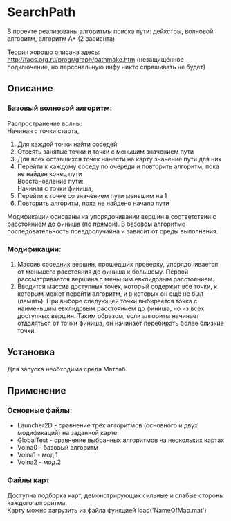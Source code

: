 # SearchPath
 В проекте реализованы алгоритмы поиска пути: дейкстры, волновой алгоритм, алгоритм А* (2 варианта)

Теория хорошо описана здесь: http://faqs.org.ru/progr/graph/pathmake.htm (незащищённое подключение, но персональную инфу никто спрашивать не будет)  
## Описание
### Базовый волновой алгоритм:
Распространение волны:  
Начиная с точки старта,  
1)	Для каждой точки найти соседей  
2)	Отсеять занятые точки и точки с меньшим значением пути  
3)	Для всех оставшихся точек нанести на карту значение пути для них  
4)	Перейти к каждому соседу по очереди и повторить алгоритм, пока не найден конец пути  
Восстановление пути:  
Начиная с точки финиша,  
1)	Перейти к точке со значением пути меньшим на 1  
2)	Повторить алгоритм, пока не найдено начало пути  

Модификации основаны на упорядочивании вершин в соответствии с расстоянием до финиша (по прямой). В базовом алгоритме последовательность псевдослучайна и зависит от среды выполнения.  

### Модификации:  
1. Массив соседних вершин, прошедших проверку, упорядочивается от меньшего расстояния до финиша к большему. Первой рассматривается вершина с меньшим евклидовым расстоянием.
2. Вводится массив доступных точек, который содержит все точки, к которым может перейти алгоритм, и в которых он ещё не был (память).
При выборе следующей точки выбирается точка с наименьшим евклидовым расстоянием до финиша, но из всех доступных вершин.
Таким образом, если алгоритм начинает отдаляться от точки финиша, он начинает перебирать более близкие точки.

## Установка
Для запуска необходима среда Матлаб.  

## Применение
### Основные файлы:
- Launcher2D - сравнение трёх алгоритмов (основного и двух модификаций) на заданной карте  
- GlobalTest - сравнение выбранных алгоритмов на нескольких картах  
- Volna0 - базовый алгоритм  
- Volna1 - мод.1  
- Volna2 - мод.2  

### Файлы карт
Доступна подборка карт, демонстрирующих сильные и слабые стороны каждого алгоритма.  
Карту можно хагрузить из файла функцией load('NameOfMap.mat')  
